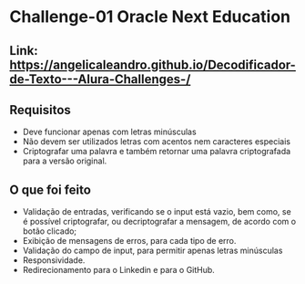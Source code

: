 
# Challenge-01 Oracle Next Education

## Link: https://angelicaleandro.github.io/Decodificador-de-Texto---Alura-Challenges-/
## Requisitos

- Deve funcionar apenas com letras minúsculas
- Não devem ser utilizados letras com acentos nem caracteres especiais
- Criptografar uma palavra e também retornar uma palavra criptografada para a versão original.


## O que foi feito
- Validação de entradas, verificando se o input está vazio, bem como, se é possível criptografar, ou decriptografar a mensagem, de acordo com o botão clicado;
- Exibição de mensagens de erros, para cada tipo de erro.
- Validação do campo de input, para permitir apenas letras minúsculas 
- Responsividade.
- Redirecionamento para o Linkedin e para o GitHub.
